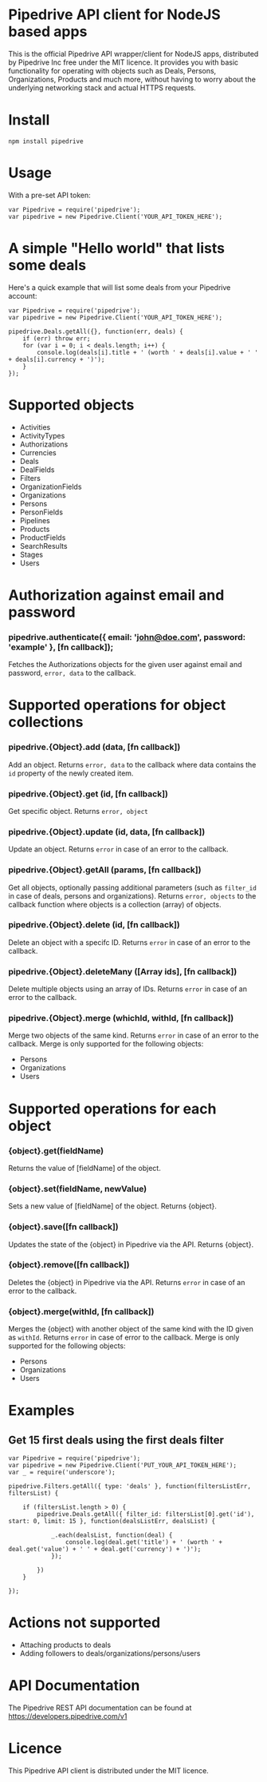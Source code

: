 # Pipedrive API client for NodeJS based apps

This is the official Pipedrive API wrapper/client for NodeJS apps, distributed by Pipedrive Inc free under the MIT licence. It provides you with basic functionality for operating with objects such as Deals, Persons, Organizations, Products and much more, without having to worry about the underlying networking stack and actual HTTPS requests.

# Install

```
npm install pipedrive
```

# Usage

With a pre-set API token:
```
var Pipedrive = require('pipedrive');
var pipedrive = new Pipedrive.Client('YOUR_API_TOKEN_HERE');
```

# A simple "Hello world" that lists some deals

Here's a quick example that will list some deals from your Pipedrive account:

```
var Pipedrive = require('pipedrive');
var pipedrive = new Pipedrive.Client('YOUR_API_TOKEN_HERE');

pipedrive.Deals.getAll({}, function(err, deals) {
	if (err) throw err;
	for (var i = 0; i < deals.length; i++) {
		console.log(deals[i].title + ' (worth ' + deals[i].value + ' ' + deals[i].currency + ')');
	}
});
```

# Supported objects

 * Activities
 * ActivityTypes
 * Authorizations
 * Currencies
 * Deals
 * DealFields
 * Filters
 * OrganizationFields
 * Organizations
 * Persons
 * PersonFields
 * Pipelines
 * Products
 * ProductFields
 * SearchResults
 * Stages
 * Users

# Authorization against email and password

### pipedrive.authenticate({ email: 'john@doe.com', password: 'example' }, [fn callback]);
Fetches the Authorizations objects for the given user against email and password, ```error, data``` to the callback.

# Supported operations for object collections

### pipedrive.{Object}.add (data, [fn callback])
Add an object. Returns ```error, data``` to the callback where data contains the ```id``` property of the newly created item.

### pipedrive.{Object}.get (id, [fn callback])
Get specific object. Returns ```error, object```

### pipedrive.{Object}.update (id, data, [fn callback])
Update an object. Returns ```error``` in case of an error to the callback.

### pipedrive.{Object}.getAll (params, [fn callback])
Get all objects, optionally passing additional parameters (such as ```filter_id``` in case of deals, persons and organizations). Returns ```error, objects``` to the callback function where objects is a collection (array) of objects.

### pipedrive.{Object}.delete (id, [fn callback])
Delete an object with a specifc ID. Returns ```error``` in case of an error to the callback.

### pipedrive.{Object}.deleteMany ([Array ids], [fn callback])
Delete multiple objects using an array of IDs. Returns ```error``` in case of an error to the callback.

### pipedrive.{Object}.merge (whichId, withId, [fn callback])
Merge two objects of the same kind. Returns ```error``` in case of an error to the callback. Merge is only supported for the following objects:
 * Persons
 * Organizations
 * Users

# Supported operations for each object

### {object}.get(fieldName)
Returns the value of [fieldName] of the object.

### {object}.set(fieldName, newValue)
Sets a new value of [fieldName] of the object. Returns {object}.

### {object}.save([fn callback])
Updates the state of the {object} in Pipedrive via the API. Returns {object}.

### {object}.remove([fn callback])
Deletes the {object} in Pipedrive via the API. Returns ```error``` in case of an error to the callback.

### {object}.merge(withId, [fn callback])
Merges the {object} with another object of the same kind with the ID given as ```withId```. Returns ```error``` in case of error to the callback. Merge is only supported for the following objects:
 * Persons
 * Organizations
 * Users

# Examples

## Get 15 first deals using the first deals filter

```
var Pipedrive = require('pipedrive');
var pipedrive = new Pipedrive.Client('PUT_YOUR_API_TOKEN_HERE');
var _ = require('underscore');

pipedrive.Filters.getAll({ type: 'deals' }, function(filtersListErr, filtersList) {

	if (filtersList.length > 0) {
		pipedrive.Deals.getAll({ filter_id: filtersList[0].get('id'), start: 0, limit: 15 }, function(dealsListErr, dealsList) {

			_.each(dealsList, function(deal) {
				console.log(deal.get('title') + ' (worth ' + deal.get('value') + ' ' + deal.get('currency') + ')');
			});

		})
	}

});
```

# Actions not supported

 * Attaching products to deals
 * Adding followers to deals/organizations/persons/users

# API Documentation

The Pipedrive REST API documentation can be found at https://developers.pipedrive.com/v1

# Licence

This Pipedrive API client is distributed under the MIT licence.


